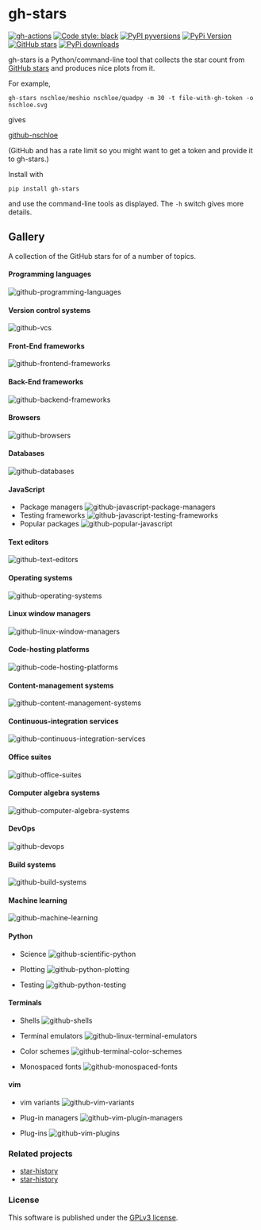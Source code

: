 # gh-stars

[![gh-actions](https://img.shields.io/github/workflow/status/nschloe/gh-stars/ci?style=flat-square)](https://github.com/nschloe/gh-stars/actions?query=workflow%3Aci)
[![Code style: black](https://img.shields.io/badge/code%20style-black-000000.svg?style=flat-square)](https://github.com/psf/black)
[![PyPI pyversions](https://img.shields.io/pypi/pyversions/gh-stars.svg?style=flat-square)](https://pypi.org/pypi/gh-stars/)
[![PyPi Version](https://img.shields.io/pypi/v/gh-stars.svg?style=flat-square)](https://pypi.org/project/gh-stars)
[![GitHub stars](https://img.shields.io/github/stars/nschloe/gh-stars.svg?style=flat-square&logo=github&label=Stars&logoColor=white)](https://github.com/nschloe/gh-stars)
[![PyPi downloads](https://img.shields.io/pypi/dm/gh-stars.svg?style=flat-square)](https://pypistats.org/packages/gh-stars)

gh-stars is a Python/command-line tool that collects the star count from [GitHub
stars](http://github.com/) and produces nice plots from it.

For example,
```
gh-stars nschloe/meshio nschloe/quadpy -m 30 -t file-with-gh-token -o nschloe.svg
```
gives

[github-nschloe](https://nschloe.github.io/gh-stars/nschloe.svg)

(GitHub and has a rate limit so you might want to get a token and provide it to
gh-stars.)

Install with
```
pip install gh-stars
```
and use the command-line tools as displayed. The `-h` switch gives more details.

## Gallery

A collection of the GitHub stars for of a number of topics.

#### Programming languages
![github-programming-languages](https://nschloe.github.io/gh-stars/github-programming-languages.svg)

#### Version control systems
![github-vcs](https://nschloe.github.io/gh-stars/github-version-control-systems.svg)

#### Front-End frameworks
![github-frontend-frameworks](https://nschloe.github.io/gh-stars/github-frontend-frameworks.svg)

#### Back-End frameworks
![github-backend-frameworks](https://nschloe.github.io/gh-stars/github-backend-frameworks.svg)

#### Browsers
![github-browsers](https://nschloe.github.io/gh-stars/github-browsers.svg)

#### Databases
![github-databases](https://nschloe.github.io/gh-stars/github-databases.svg)

#### JavaScript
* Package managers
  ![github-javascript-package-managers](https://nschloe.github.io/gh-stars/github-javascript-package-managers.svg)
* Testing frameworks
  ![github-javascript-testing-frameworks](https://nschloe.github.io/gh-stars/github-javascript-testing-frameworks.svg)
* Popular packages
  ![github-popular-javascript](https://nschloe.github.io/gh-stars/github-popular-javascript.svg)

#### Text editors
![github-text-editors](https://nschloe.github.io/gh-stars/github-text-editors.svg)

#### Operating systems
![github-operating-systems](https://nschloe.github.io/gh-stars/github-operating-systems.svg)

#### Linux window managers
![github-linux-window-managers](https://nschloe.github.io/gh-stars/github-linux-window-managers.svg)

#### Code-hosting platforms
![github-code-hosting-platforms](https://nschloe.github.io/gh-stars/github-code-hosting-platforms.svg)

#### Content-management systems
![github-content-management-systems](https://nschloe.github.io/gh-stars/github-content-management-systems.svg)

#### Continuous-integration services
![github-continuous-integration-services](https://nschloe.github.io/gh-stars/github-continuous-integration-services.svg)

#### Office suites
![github-office-suites](https://nschloe.github.io/gh-stars/github-office-suites.svg)

#### Computer algebra systems
![github-computer-algebra-systems](https://nschloe.github.io/gh-stars/github-computer-algebra-systems.svg)

#### DevOps
![github-devops](https://nschloe.github.io/gh-stars/github-devops.svg)

#### Build systems
![github-build-systems](https://nschloe.github.io/gh-stars/github-build-systems.svg)

#### Machine learning
![github-machine-learning](https://nschloe.github.io/gh-stars/github-machine-learning.svg)

#### Python
* Science
  ![github-scientific-python](https://nschloe.github.io/gh-stars/github-scientific-python.svg)

* Plotting
  ![github-python-plotting](https://nschloe.github.io/gh-stars/github-python-plotting.svg)

* Testing
  ![github-python-testing](https://nschloe.github.io/gh-stars/github-python-testing.svg)

#### Terminals
* Shells
  ![github-shells](https://nschloe.github.io/gh-stars/github-shells.svg)

* Terminal emulators
  ![github-linux-terminal-emulators](https://nschloe.github.io/gh-stars/github-linux-terminal-emulators.svg)

* Color schemes
  ![github-terminal-color-schemes](https://nschloe.github.io/gh-stars/github-terminal-color-schemes.svg)

* Monospaced fonts
  ![github-monospaced-fonts](https://nschloe.github.io/gh-stars/github-monospaced-fonts.svg)

#### vim
* vim variants
  ![github-vim-variants](https://nschloe.github.io/gh-stars/github-vim-variants.svg)

* Plug-in managers
  ![github-vim-plugin-managers](https://nschloe.github.io/gh-stars/github-vim-plugin-managers.svg)

* Plug-ins
  ![github-vim-plugins](https://nschloe.github.io/gh-stars/github-vim-plugins.svg)

### Related projects

 * [star-history](https://github.com/timqian/star-history)
 * [star-history](https://github.com/dtolnay/star-history)

### License
This software is published under the [GPLv3 license](https://www.gnu.org/licenses/gpl-3.0.en.html).
